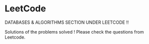 # LeetCode

DATABASES & ALGORITHMS SECTION UNDER LEETCODE !!

Solutions of the problems solved !
Please check the questions from Leetcode.
